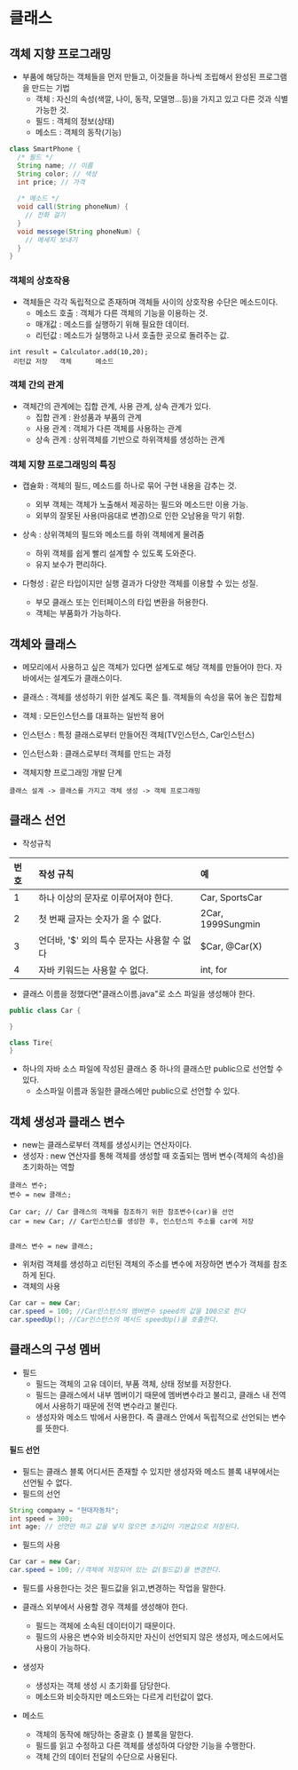 # 클래스

## 객체 지향 프로그래밍
+ 부품에 해당하는 객체들을 먼저 만들고, 이것들을 하나씩 조립해서 완성된 프로그램을 만드는 기법
  + 객체   : 자신의 속성(색깔, 나이, 동작, 모델명...등)을 가지고 있고 다른 것과 식별 가능한 것.
  + 필드   : 객체의 정보(상태)
  + 메소드 : 객체의 동작(기능)
``` java
class SmartPhone {
  /* 필드 */
  String name; // 이름
  String color; // 색상
  int price; // 가격
  
  /* 메소드 */
  void call(String phoneNum) {
    // 전화 걸기
  }
  void messege(String phoneNum) {
    // 메세지 보내기
  }
}
```

### 객체의 상호작용
+ 객체들은 각각 독립적으로 존재하며 객체들 사이의 상호작용 수단은 메소드이다.
  + 메소드 호출 : 객체가 다른 객체의 기능을 이용하는 것.
  + 매개값 : 메소드를 실행하기 위해 필요한 데이터. 
  + 리턴값 : 메소드가 실행하고 나서 호출한 곳으로 돌려주는 값.
```
int result = Calculator.add(10,20);
 리턴값 저장   객체      메소드
```

### 객체 간의 관계
+ 객체간의 관계에는 집합 관계, 사용 관계, 상속 관계가 있다.
  + 집합 관계 : 완성품과 부품의 관계
  + 사용 관계 : 객체가 다른 객체를 사용하는 관계
  + 상속 관계 : 상위객체를 기반으로 하위객체를 생성하는 관계
 
### 객체 지향 프로그래밍의 특징
+ 캡슐화 : 객체의 필드, 메소드를 하나로 묶어 구현 내용을 감추는 것.
  + 외부 객체는 객체가 노출해서 제공하는 필드와 메소드만 이용 가능.
  + 외부의 잘못된 사용(마음대로 변경)으로 인한 오남용을 막기 위함.

+ 상속 : 상위객체의 필드와 메소드를 하위 객체에게 물려줌
  + 하위 객체를 쉽게 빨리 설계할 수 있도록 도와준다.
  + 유지 보수가 편리하다.

+ 다형성 : 같은 타입이지만 실행 결과가 다양한 객체를 이용할 수 있는 성질.
  + 부모 클래스 또는 인터페이스의 타입 변환을 허용한다.
  + 객체는 부품화가 가능하다.

## 객체와 클래스
+ 메모리에서 사용하고 싶은 객체가 있다면 설계도로 해당 객체를 만들어야 한다. 자바에서는 설계도가 클래스이다. 
+ 클래스 : 객체를 생성하기 위한 설계도 혹은 틀. 객체들의 속성을 묶어 놓은 집합체
+ 객체 : 모든인스턴스를 대표하는 일반적 용어
+ 인스턴스 : 특정 클래스로부터 만들어진 객체(TV인스턴스, Car인스턴스)
+ 인스턴스화 : 클래스로부터 객체를 만드는 과정

+ 객체지향 프로그래밍 개발 단계
```
클래스 설계 -> 클래스를 가지고 객체 생성 -> 객체 프로그래밍
```

## 클래스 선언
+ 작성규칙

|번호|작성 규칙|예|
|:--|:------------|:-----|
|1|하나 이상의 문자로 이루어져야 한다.|Car, SportsCar|
|2|첫 번째 글자는 숫자가 올 수 없다.|2Car, 1999Sungmin|
|3|언더바, '$' 외의 특수 문자는 사용할 수 없다| $Car, @Car(X)|
|4|자바 키워드는 사용할 수 없다.|int, for|

+ 클래스 이름을 정했다면"클래스이름.java"로 소스 파일을 생성해야 한다. 
``` java
public class Car {

}

class Tire{
}
```
+ 하나의 자바 소스 파일에 작성된 클래스 중 하나의 클래스만 public으로 선언할 수 있다.
  + 소스파일 이름과 동일한 클래스에만 public으로 선언할 수 있다. 

## 객체 생성과 클래스 변수
+ new는 클래스로부터 객체를 생성시키는 연산자이다.
+ 생성자 : new 연산자를 통해 객체를 생성할 때 호출되는 멤버 변수(객체의 속성)을 초기화하는 역할
```
클래스 변수; 
변수 = new 클래스;

Car car; // Car 클래스의 객체를 참조하기 위한 참조변수(car)을 선언
car = new Car; // Car인스턴스를 생성한 후, 인스턴스의 주소를 car에 저장


클래스 변수 = new 클래스;
```
+ 위처럼 객체를 생성하고 리턴된 객체의 주소를 변수에 저장하면 변수가 객체를 참조하게 된다.
+ 객체의 사용
``` java
Car car = new Car;
car.speed = 100; //Car인스턴스의 멤버변수 speed의 값을 100으로 한다
car.speedUp(); //Car인스턴스의 메서드 speedUp()을 호출한다.
```

## 클래스의 구성 멤버
+ 필드
  + 필드는 객체의 고유 데이터, 부품 객체, 상태 정보를 저장한다.
  + 필드는 클래스에서 내부 멤버이기 때문에 멤버변수라고 불리고, 클래스 내 전역에서 사용하기 때문에 전역 변수라고 불린다.
  + 생성자와 메소드 밖에서 사용한다. 즉 클래스 안에서 독립적으로 선언되는 변수를 뜻한다.
#### 필드 선언
+ 필드는 클래스 블록 어디서든 존재할 수 있지만 생성자와 메소드 블록 내부에서는 선언될 수 없다.
+ 필드의 선언
``` java
String company = "현대자동차";
int speed = 300;
int age; // 선언만 하고 값을 넣지 않으면 초기값이 기본값으로 저장된다.
```
+ 필드의 사용
``` java
Car car = new Car;
car.speed = 100; //객체에 저장되어 있는 값(필드값)을 변경한다.
```
+ 필드를 사용한다는 것은 필드값을 읽고,변경하는 작업을 말한다.
+ 클래스 외부에서 사용할 경우 객체를 생성해야 한다.
  + 필드는 객체에 소속된 데이터이기 때문이다.
  + 필드의 사용은 변수와 비슷하지만 자신이 선언되지 않은 생성자, 메소드에서도 사용이 가능하다.


+ 생성자
  + 생성자는 객체 생성 시 초기화를 담당한다.
  + 메소드와 비슷하지만 메소드와는 다르게 리턴값이 없다.
+ 메소드 
  + 객체의 동작에 해당하는 중괄호 {} 블록을 말한다.
  + 필드를 읽고 수정하고 다른 객체를 생성하여 다양한 기능을 수행한다.
  + 객체 간의 데이터 전달의 수단으로 사용된다.
